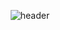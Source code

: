 
<div align="center">


![header](https://capsule-render.vercel.app/api?type=Rounded&color=FF9999&height=300&section=header&text=Sunjoo%20Kim&fontSize=90&fontColor=FFFFFF)


</div>




<!--
**sseunn/sseunn** is a ✨ _special_ ✨ repository because its `README.md` (this file) appears on your GitHub profile.

Here are some ideas to get you started:

- 🔭 I’m currently working on ...
- 🌱 I’m currently learning ...
- 👯 I’m looking to collaborate on ...
- 🤔 I’m looking for help with ...
- 💬 Ask me about ...
- 📫 How to reach me: ...
- 😄 Pronouns: ...
- ⚡ Fun fact: ...
-->

